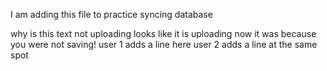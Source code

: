 I am adding this file to practice syncing database

why is this text not uploading
looks like it is uploading now
it was because you were not saving!
user 1 adds a line here
user 2 adds a line at the same spot